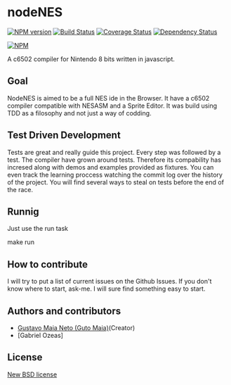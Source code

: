 # nodeNES

[![NPM version](https://badge.fury.io/js/nodeNES.png)](http://badge.fury.io/js/nodeNES)
[![Build Status](https://secure.travis-ci.org/gutomaia/nodeNES.png)](http://travis-ci.org/gutomaia/nodeNES)
[![Coverage Status](https://coveralls.io/repos/gutomaia/nodeNES/badge.png?branch=master)](https://coveralls.io/r/gutomaia/nodeNES?branch=master)
[![Dependency Status](https://gemnasium.com/gutomaia/nodeNES.png)](https://gemnasium.com/gutomaia/nodeNES)

[![NPM](https://nodei.co/npm/nodeNES.png?downloads=true)](https://nodei.co/npm/gutomaia/) 



A c6502 compiler for Nintendo 8 bits written in javascript.

## Goal

NodeNES is aimed to be a full NES ide in the Browser. It have a c6502 compiler compatible with NESASM and a Sprite Editor. It was build using TDD as a filosophy and not just a way of codding.

## Test Driven Development

Tests are great and really guide this project. Every step was followed by a test. The compiler have grown around tests. Therefore its compability has incresed along with demos and examples provided as fixtures. You can even track the learning proccess watching the commit log over the history of the project. You will find several ways to steal on tests before the end of the race.

## Runnig

Just use the run task

make run


## How to contribute

I will try to put a list of current issues on the Github Issues. If you don't know where to start, ask-me. I will sure find something easy to start.

## Authors and contributors
* [Gustavo Maia Neto (Guto Maia)](http://gutomaia.net)(Creator)
* [Gabriel Ozeas]

## License
[New BSD license](http://www.opensource.org/licenses/bsd-license.php)

